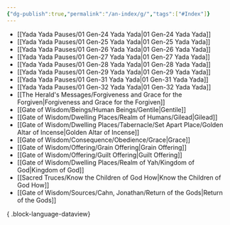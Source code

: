 ```yaml
---
{"dg-publish":true,"permalink":"/an-index/g/","tags":["#Index"]}
---
```



- [[Yada Yada Pauses/01 Gen-24 Yada Yada\|01 Gen-24 Yada Yada]]
- [[Yada Yada Pauses/01 Gen-25 Yada Yada\|01 Gen-25 Yada Yada]]
- [[Yada Yada Pauses/01 Gen-26 Yada Yada\|01 Gen-26 Yada Yada]]
- [[Yada Yada Pauses/01 Gen-27 Yada Yada\|01 Gen-27 Yada Yada]]
- [[Yada Yada Pauses/01 Gen-28 Yada Yada\|01 Gen-28 Yada Yada]]
- [[Yada Yada Pauses/01 Gen-29 Yada Yada\|01 Gen-29 Yada Yada]]
- [[Yada Yada Pauses/01 Gen-31 Yada Yada\|01 Gen-31 Yada Yada]]
- [[Yada Yada Pauses/01 Gen-32 Yada Yada\|01 Gen-32 Yada Yada]]
- [[The Herald's Messages/Forgiveness and Grace for the Forgiven\|Forgiveness and Grace for the Forgiven]]
- [[Gate of Wisdom/Beings/Human Beings/Gentile\|Gentile]]
- [[Gate of Wisdom/Dwelling Places/Realm of Humans/Gilead\|Gilead]]
- [[Gate of Wisdom/Dwelling Places/Tabernacle/Set Apart Place/Golden Altar of Incense\|Golden Altar of Incense]]
- [[Gate of Wisdom/Consequence/Obedience/Grace\|Grace]]
- [[Gate of Wisdom/Offering/Grain Offering\|Grain Offering]]
- [[Gate of Wisdom/Offering/Guilt Offering\|Guilt Offering]]
- [[Gate of Wisdom/Dwelling Places/Realm of Yah/Kingdom of God\|Kingdom of God]]
- [[Sacred Truces/Know the Children of God How\|Know the Children of God How]]
- [[Gate of Wisdom/Sources/Cahn, Jonathan/Return of the Gods\|Return of the Gods]]

{ .block-language-dataview}